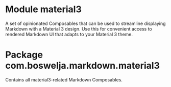 # Module material3

A set of opinionated Composables that can be used to streamline displaying Markdown with a Material
3 design. Use this for convenient access to rendered Markdown UI that adapts to your Material 3
theme.

# Package com.boswelja.markdown.material3

Contains all material3-related Markdown Composables.
